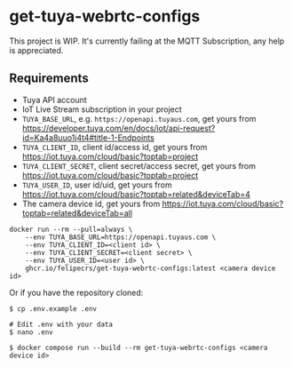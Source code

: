 # get-tuya-webrtc-configs

This project is WIP. It's currently failing at the MQTT Subscription, any help is appreciated.

## Requirements

- Tuya API account
- IoT Live Stream subscription in your project
- `TUYA_BASE_URL`, e.g. `https://openapi.tuyaus.com`, get yours from <https://developer.tuya.com/en/docs/iot/api-request?id=Ka4a8uuo1j4t4#title-1-Endpoints>
- `TUYA_CLIENT_ID`, client id/access id, get yours from <https://iot.tuya.com/cloud/basic?toptab=project>
- `TUYA_CLIENT_SECRET`, client secret/access secret, get yours from <https://iot.tuya.com/cloud/basic?toptab=project>
- `TUYA_USER_ID`, user id/uid, get yours from <https://iot.tuya.com/cloud/basic?toptab=related&deviceTab=4>
- The camera device id, get yours from <https://iot.tuya.com/cloud/basic?toptab=related&deviceTab=all>

```console
docker run --rm --pull=always \
    --env TUYA_BASE_URL=https://openapi.tuyaus.com \
    --env TUYA_CLIENT_ID=<client id> \
    --env TUYA_CLIENT_SECRET=<client secret> \
    --env TUYA_USER_ID=<user id> \
    ghcr.io/felipecrs/get-tuya-webrtc-configs:latest <camera device id>
```

Or if you have the repository cloned:

```console
$ cp .env.example .env

# Edit .env with your data
$ nano .env

$ docker compose run --build --rm get-tuya-webrtc-configs <camera device id>
```
